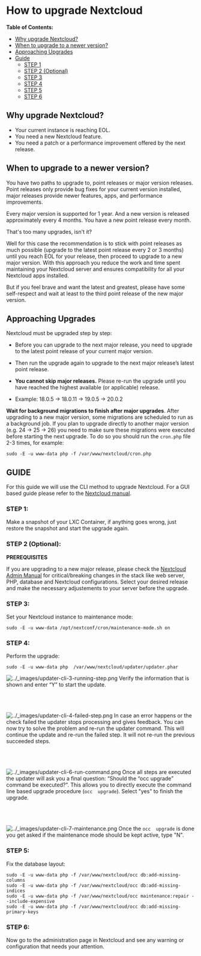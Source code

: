 # How to upgrade Nextcloud
**Table of Contents:**
 + [Why upgrade Nextcloud?](#why-upgrade-nextcloud)
 + [When to upgrade to a newer version?](#when-to-upgrade-to-a-newer-version)
 + [Approaching Upgrades](#approaching-upgrades)
 + [Guide](#guide)
	+ [STEP 1](#step-1)
	+ [STEP 2 (Optional)](#step-2-optional)
	+ [STEP 3](#step-3)
	+ [STEP 4](#step-4)
	+ [STEP 5](#step-5)
 	+ [STEP 6](#step-6) 

## Why upgrade Nextcloud?

- Your current instance is reaching EOL.
- You need a new Nextcloud feature.
- You need a patch or a performance improvement offered by the next release.

## When to upgrade to a newer version?

You have two paths to upgrade to, point releases or major version releases.
Point releases only provide bug fixes for your current version installed, major releases provide newer features, apps, and performance improvements.

Every major version is supported for 1 year. And a new version is released approximately every 4 months.
You have a new point release every month.

That's too many upgrades, isn't it?

Well for this case the recommendation is to stick with point releases as much possible (upgrade to the latest point release every 2 or 3 months) until you reach EOL for your release, then proceed to upgrade to a new major version. With this approach you reduce the work and time spent maintaining your Nextcloud server and ensures compatibility for all your Nextcloud apps installed.

But if you feel brave and want the latest and greatest, please have some self-respect and wait at least to the third point release of the new major version.

## Approaching Upgrades

Nextcloud must be upgraded step by step:

-   Before you can upgrade to the next major release, you need to upgrade to the latest point release of your current major version.
    
-   Then run the upgrade again to upgrade to the next major release’s latest point release.
    
-   **You cannot skip major releases.**  Please re-run the upgrade until you have reached the highest available (or applicable) release.
    
-   Example: 18.0.5 -> 18.0.11 -> 19.0.5 -> 20.0.2
    

**Wait for background migrations to finish after major upgrades**. After upgrading to a new major version, some migrations are scheduled to run as a background job. If you plan to upgrade directly to another major version (e.g. 24 -> 25 -> 26) you need to make sure these migrations were executed before starting the next upgrade. To do so you should run the  `cron.php`  file 2-3 times, for example:

    sudo -E -u www-data php -f /var/www/nextcloud/cron.php

## GUIDE

For this guide we will use the CLI method to upgrade Nextcloud. For a GUI based guide please refer to the [Nextcloud manual](https://docs.nextcloud.com/server/latest/admin_manual/maintenance/update.html#using-the-web-based-updater).

### STEP 1:

Make a snapshot of your LXC Container, if anything goes wrong, just restore the snapshot and start the upgrade again.

### STEP 2 (Optional):

**PREREQUISITES**

If you are upgrading to a new major release, please check the [Nextcloud Admin Manual](https://docs.nextcloud.com/server/latest/admin_manual/release_notes/index.html) for critical/breaking changes in the stack like web server, PHP, database and Nextcloud configurations. Select your desired release and make the necessary adjustements to your server before the upgrade.

### STEP 3:

Set your Nextcloud instance to maintenance mode:

    sudo -E -u www-data /opt/nextconf/cron/maintenance-mode.sh on

### STEP 4:

Perform the upgrade:

    sudo -E -u www-data php  /var/www/nextcloud/updater/updater.phar

![../_images/updater-cli-3-running-step.png](https://docs.nextcloud.com/server/latest/admin_manual/_images/updater-cli-3-running-step.png)
Verify the information that is shown and enter “Y” to start the update.

<br/><br/><br/>
![../_images/updater-cli-4-failed-step.png](https://docs.nextcloud.com/server/latest/admin_manual/_images/updater-cli-4-failed-step.png)
In case an error happens or the check failed the updater stops processing and gives feedback. You can now try to solve the problem and re-run the updater command. This will continue the update and re-run the failed step. It will not re-run the previous succeeded steps.

<br/><br/><br/>
![../_images/updater-cli-6-run-command.png](https://docs.nextcloud.com/server/latest/admin_manual/_images/updater-cli-6-run-command.png)
Once all steps are executed the updater will ask you a final question: “Should the “occ upgrade” command be executed?”. This allows you to directly execute the command line based upgrade procedure (`occ  upgrade`). Select "yes" to finish the upgrade.

<br/><br/><br/>
![../_images/updater-cli-7-maintenance.png](https://docs.nextcloud.com/server/latest/admin_manual/_images/updater-cli-7-maintenance.png)
Once the  `occ  upgrade`  is done you get asked if the maintenance mode should be kept active, type "N".

### STEP 5:

Fix the database layout:

    sudo -E -u www-data php -f /var/www/nextcloud/occ db:add-missing-columns
    sudo -E -u www-data php -f /var/www/nextcloud/occ db:add-missing-indices
    sudo -E -u www-data php -f /var/www/nextcloud/occ maintenance:repair --include-expensive
    sudo -E -u www-data php -f /var/www/nextcloud/occ db:add-missing-primary-keys

### STEP 6:
Now go to the administration page in Nextcloud and see any warning or configuration that needs your attention.
